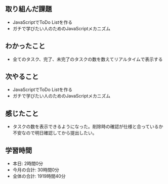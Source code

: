 ## 取り組んだ課題
- JavaScriptでToDo Listを作る
- ガチで学びたい人のためのJavaScriptメカニズム
## わかったこと
- 全てのタスク、完了、未完了のタスクの数を数えてリアルタイムで表示する
## 次やること
- JavaScriptでToDo Listを作る
- ガチで学びたい人のためのJavaScriptメカニズム
## 感じたこと
- タスクの数を表示できるようになった。削除時の確認が仕様と合っているか不安なので明日確認してから提出したい。
## 学習時間
- 本日: 2時間0分
- 今月の合計: 30時間0分
- 全体の合計: 1919時間40分
